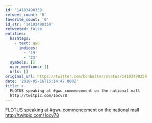 ```yaml
---
id: '14103490359'
retweet_count: '0'
favorite_count: '0'
id_str: '14103490359'
retweeted: false
entities:
  hashtags:
    - text: gwu
      indices:
        - '19'
        - '23'
  symbols: []
  user_mentions: []
  urls: []
original_url: https://twitter.com/benbalter/status/14103490359
date: '2010-05-16T15:14:47.000Z'
title: >-
  FLOTUS speaking at #gwu commencement on the national mall  
  http://twitpic.com/1ocv78
---
```


FLOTUS speaking at #gwu commencement on the national mall   http://twitpic.com/1ocv78